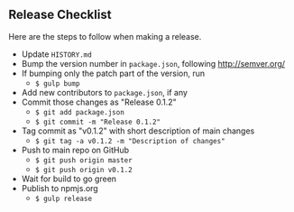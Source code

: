 ## Release Checklist

Here are the steps to follow when making a release.

* Update `HISTORY.md`
* Bump the version number in `package.json`, following http://semver.org/
* If bumping only the patch part of the version, run
  * `$ gulp bump`
* Add new contributors to `package.json`, if any
* Commit those changes as "Release 0.1.2"
  * `$ git add package.json`
  * `$ git commit -m "Release 0.1.2"`
* Tag commit as "v0.1.2" with short description of main changes
  * `$ git tag -a v0.1.2 -m "Description of changes"`
* Push to main repo on GitHub
  * `$ git push origin master`
  * `$ git push origin v0.1.2`
* Wait for build to go green
* Publish to npmjs.org
  * `$ gulp release`
